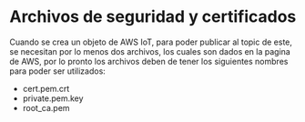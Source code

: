 # Archivos de seguridad y certificados

Cuando se crea un objeto de AWS IoT, para poder publicar al topic de este, se necesitan por lo menos dos archivos, los cuales son dados en la pagina de AWS, por lo pronto los archivos deben de tener los siguientes nombres para poder ser utilizados:

* cert.pem.crt
* private.pem.key
* root_ca.pem